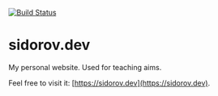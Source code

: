 [![Build Status](https://travis-ci.org/tgrx/sidorov.dev.svg?branch=master)](https://travis-ci.org/tgrx/sidorov.dev)

# sidorov.dev

My personal website.
Used for teaching aims.

Feel free to visit it: [https://sidorov.dev](https://sidorov.dev).
